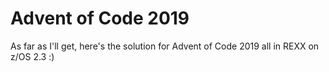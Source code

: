 # Advent of Code 2019

As far as I'll get, here's the solution for Advent of Code 2019 all in REXX on z/OS 2.3 :)

